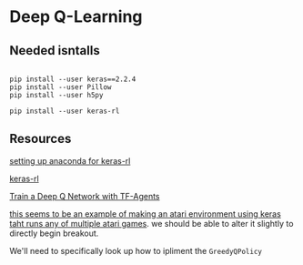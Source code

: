 # Deep Q-Learning

## Needed isntalls

```

pip install --user keras==2.2.4
pip install --user Pillow
pip install --user h5py

pip install --user keras-rl
```


## Resources

[setting up anaconda for keras-rl](https://amineneifer.medium.com/setting-up-anaconda-for-keras-rl-cec5a5c639e1)

[keras-rl](https://github.com/keras-rl/keras-rl)

[Train a Deep Q Network with TF-Agents](https://www.tensorflow.org/agents/tutorials/1_dqn_tutorial)

[this seems to be an example of making an atari environment using keras taht runs any of multiple atari games](https://github.com/keras-rl/keras-rl/blob/master/examples/dqn_atari.py). we should be able to alter it slightly to directly begin breakout.

We'll need to specifically look up how to ipliment the `GreedyQPolicy`